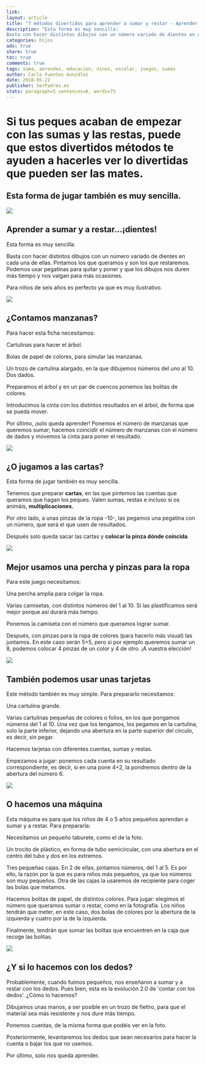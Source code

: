 ```yaml
---
link: 
layout: article
title: "7 métodos divertidos para aprender a sumar y restar - Aprender a sumar y a restar...¡dientes!"
description: "Esta forma es muy sencilla:
Basta con hacer distintos dibujos con un número variado de dientes en cada una de ellas. Pintamos los que queramos y son los que ..."
categories: hijos
ads: true
share: true
toc: true
comments: true
tags: suma, aorendes, educacion, ninos, escolar, juegos, sumas
author: Carla Fuentes González
date: 2018-05-22
publisher: SerPadres.es
stats: paragraph=5 sentences=6, words=75
---
```


# Si tus peques acaban de empezar con las sumas y las restas, puede que estos divertidos métodos te ayuden a hacerles ver lo divertidas que pueden ser las mates.
## Esta forma de jugar también es muy sencilla.

![](http://familiasana.info/images/hijos/los-dientes.jpg)

## Aprender a sumar y a restar...¡dientes!

Esta forma es muy sencilla:

Basta con hacer distintos dibujos con un número variado de dientes en cada una de ellas. Pintamos los que queramos y son los que restaremos. Podemos usar pegatinas para quitar y poner y que los dibujos nos duren más tiempo y nos valgan para más ocasiones.

Para niños de seis años es perfecto ya que es muy ilustrativo.

![](http://familiasana.info/images/hijos/arbol-de-manzanas.jpg)

## ¿Contamos manzanas?

Para hacer esta ficha necesitamos:

  Cartulinas para hacer el árbol.
  
  Bolas de papel de colores, para simular las manzanas.
  
  Un trozo de cartulina alargado, en la que dibujemos números del uno al 10.
  Dos dados.

Preparamos el árbol y en un par de cuencos ponemos las bolitas de colores. 

Introducimos la cinta con los distintos resultados en el árbol, de forma que se pueda mover.

Por último, ¡solo queda aprender! Ponemos el número de manzanas que queremos sumar; hacemos coincidir el número de manzanas con el número de dados y movemos la cinta para poner el resultado.

![](http://familiasana.info/images/hijos/sumar-y-restar-de-forma-sen.jpg)

## ¿O jugamos a las cartas?

Esta forma de jugar también es muy sencilla.

Tenemos que preparar **cartas**, en las que pintemos las cuentas que queramos que hagan los peques. Valen sumas, restas e incluso si os animáis, **multiplicaciones.**

Por otro lado, a unas pinzas de la ropa -10-, las pegamos una pegatina con un número, que será el que usen de resultados.

Después solo queda sacar las cartas y **colocar la pinza dónde coincida**.

![](http://familiasana.info/images/hijos/para-sumar-facil.jpg)

## Mejor usamos una percha y pinzas para la ropa

Para este juego necesitamos:

  Una percha amplia para colgar la ropa.
  
  Varias camisetas, con distintos números del 1 al 10. Si las plastificamos será mejor porque así durará más tiempo.
  
  Ponemos la camiseta con el número que queramos lograr sumar.
  
  Después, con pinzas para la ropa de colores (para hacerlo más visual) las juntamos. En este caso serán 5+5, pero si por ejemplo queremos sumar un 8, podemos colocar 4 pinzas de un color y 4 de otro. ¡A vuestra elección!

![](http://familiasana.info/images/hijos/sumar-y-restar-facil.jpg)

## También podemos usar unas tarjetas

Este método también es muy simple. Para prepararlo necesitamos:

  Una cartulina grande.
  
  Varias cartulinas pequeñas de colores o folios, en los que pongamos números del 1 al 10. Una vez que los tengamos, los pegamos en la cartulina, solo la parte inferior, dejando una abertura en la parte superior del círculo, es decir, sin pegar.
  
  Hacemos tarjetas con diferentes cuentas, sumas y restas.
  
  Empezamos a jugar: ponemos cada cuenta en su resultado correspondiente, es decir, si en una pone 4+2, la pondremos dentro de la abertura del número 6.

![](http://familiasana.info/images/hijos/la-maquina-de-sumar.jpg)

## O hacemos una máquina

Esta máquina es para que los niños de 4 o 5 años pequeños aprendan a sumar y a restar. Para prepararla:

  Necesitamos un pequeño taburete, como el de la foto.
  
  Un trocito de plástico, en forma de tubo semicircular, con una abertura en el centro del tubo y dos en los extremos.
  
  Tres pequeñas cajas. En 2 de ellas, pintamos números, del 1 al 5. Es por ello, la razón por la que es para niños más pequeños, ya que los números son muy pequeños. Otra de las cajas la usaremos de recipiente para coger las bolas que metamos.
  
  Hacemos bolitas de papel, de distintos colores.
  Para jugar: elegimos el número que queramos sumar o restar, como en la fotografía. Los niños tendrán que meter, en este caso, dos bolas de colores por la abertura de la izquierda y cuatro por la de la izquierda.
  
  Finalmente, tendrán que sumar las bolitas que encuentren en la caja que recoge las bolitas.

![](http://familiasana.info/images/hijos/sumar-facil.jpg)

## ¿Y si lo hacemos con los dedos?

Probablemente, cuando fuimos pequeños, nos enseñaron a sumar y a restar con los dedos. Pues bien, esta es la evolución 2.0 de 'contar con los dedos'.  ¿Cómo lo hacemos?

  Dibujamos unas manos, a ser posible en un trozo de fieltro, para que el material sea más resistente y nos dure más tiempo.
  
  Ponemos cuentas, de la misma forma que podéis ver en la foto.
  
  Posteriormente, levantaremos los dedos que sean necesarios para hacer la cuenta o bajar los que no usemos.
  
  Por último, solo nos queda aprender.

